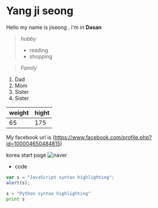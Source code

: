Yang ji seong
=============
Hello my name is jiseong . i'm in **Dasan**

>*hobby*
>- reading
>- shopping

>*Family*
1. Dad
2. Mom
3. Sister
4. Sister

weight   |  hight
-------- | ---
  65     | 175
My facebook url is (https://www.facebook.com/profile.php?id=100004650484815)

korea start page ![naver](http://platum.kr/wp-content/uploads/2016/01/naver2.png)


+ code
```javascript
var s = "JavaScript syntax highlighting";
alert(s);
```
 
```python
s = "Python syntax highlighting"
print s
```






